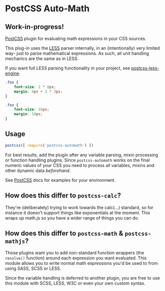 # PostCSS Auto-Math

[PostCSS]: https://github.com/postcss/postcss

## Work-in-progress!

[PostCSS] plugin for evaluating math expressions in your CSS sources.

This plug-in uses the [LESS](http://lesscss.org/) parser internally, in an 
(intentionally) very limited way- just to parse mathematical expressions. 
As such, all unit handling mechanics are the same as in LESS.

If you want full LESS parsing functionality in your project, see 
[postcss-less-engine](https://www.npmjs.com/package/postcss-less-engine).


```scss
.foo {
    font-size: 2 * 8px;	
    margin: 4px + 2 * 3px;
}
```

```css
.foo {
    font-size: 16px;
    margin: 10px;
}
```

## Usage

```js
postcss([ require('postcss-automath') ])
```

For best results, add the plugin after any variable parsing, mixin processing or
function handling plugins. Since `postcss-automath` works on the final numeric
values of your CSS you need to process all variables, mixins and other dynamic
data *beforehand*.

See [PostCSS] docs for examples for your environment.

## How does this differ to `postcss-calc`?

They're (deliberately) trying to work towards the calc(...) standard, so for 
instance it doesn't support things like exponentials at the moment. This wraps 
up math.js so you have a wider range of things you can do.

## How does this differ to `postcss-math` & `postcss-mathjs`?

Those plugins want you to add non-standard function wrappers (the `resolve()` 
function) around each expression you want evaluated. This module allows you
to write normal math expressions you'd be used to from using SASS, SCSS or LESS.

Since the variable handling is deferred to another plugin, you are free to use
this module with SCSS, LESS, W3C or even your own custom syntax.
